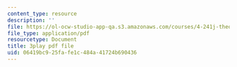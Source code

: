 ```yaml
---
content_type: resource
description: ''
file: https://ol-ocw-studio-app-qa.s3.amazonaws.com/courses/4-241j-theory-of-city-form-spring-2013/06419bc925fafe1c484a41724b690436_k2_wuThLG6o.pdf
file_type: application/pdf
resourcetype: Document
title: 3play pdf file
uid: 06419bc9-25fa-fe1c-484a-41724b690436
---
```

